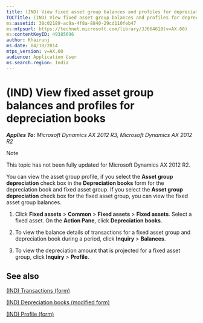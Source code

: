 ```yaml
---
title: (IND) View fixed asset group balances and profiles for depreciation books
TOCTitle: (IND) View fixed asset group balances and profiles for depreciation books
ms:assetid: 38c02189-ac9a-4f8a-8840-29cd110feb47
ms:mtpsurl: https://technet.microsoft.com/library/JJ664619(v=AX.60)
ms:contentKeyID: 49385696
author: Khairunj
ms.date: 04/18/2014
mtps_version: v=AX.60
audience: Application User
ms.search.region: India
---
```


# (IND) View fixed asset group balances and profiles for depreciation books 


_**Applies To:** Microsoft Dynamics AX 2012 R3, Microsoft Dynamics AX 2012 R2_


> [!NOTE]
> <P>This topic has not been fully updated for Microsoft Dynamics AX 2012 R2.</P>



You can view the asset group profile, if you select the **Asset group depreciation** check box in the **Depreciation books** form for the depreciation book and fixed asset group. If you select the **Asset group depreciation** check box for the fixed asset group, you can view the fixed asset group balances.

1.  Click **Fixed assets** \> **Common** \> **Fixed assets** \> **Fixed assets**. Select a fixed asset. On the **Action Pane**, click **Depreciation books**.

2.  To view the balance details of transactions for a fixed asset group and depreciation book during a period, click **Inquiry** \> **Balances**.

3.  To view the depreciation amount that is projected for a fixed asset group, click **Inquiry** \> **Profile**.

## See also

[(IND) Transactions (form)](https://technet.microsoft.com/library/jj664764\(v=ax.60\))

[(IND) Depreciation books (modified form)](https://technet.microsoft.com/library/jj677965\(v=ax.60\))

[(IND) Profile (form)](https://technet.microsoft.com/library/jj664848\(v=ax.60\))

  


